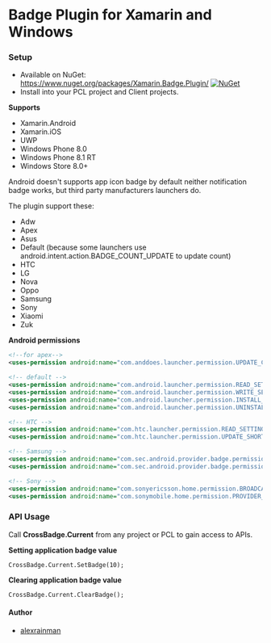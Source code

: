 # Badge Plugin for Xamarin and Windows

### Setup
* Available on NuGet: https://www.nuget.org/packages/Xamarin.Badge.Plugin/ [![NuGet](https://img.shields.io/nuget/v/Xamarin.Badge.Plugin.svg?label=NuGet)](https://www.nuget.org/packages/Xamarin.Badge.Plugin/)
* Install into your PCL project and Client projects.

**Supports**

* Xamarin.Android
* Xamarin.iOS
* UWP
* Windows Phone 8.0
* Windows Phone 8.1 RT
* Windows Store 8.0+

Android doesn't supports app icon badge by default neither notification badge works, but third party manufacturers launchers do.

The plugin support these:

* Adw
* Apex
* Asus
* Default (because some launchers use android.intent.action.BADGE_COUNT_UPDATE to update count)
* HTC
* LG
* Nova
* Oppo
* Samsung
* Sony
* Xiaomi
* Zuk

**Android permissions**

```xml
<!--for apex-->
<uses-permission android:name="com.anddoes.launcher.permission.UPDATE_COUNT"/>

<!-- default -->
<uses-permission android:name="com.android.launcher.permission.READ_SETTINGS"/>
<uses-permission android:name="com.android.launcher.permission.WRITE_SETTINGS"/>
<uses-permission android:name="com.android.launcher.permission.INSTALL_SHORTCUT" />
<uses-permission android:name="com.android.launcher.permission.UNINSTALL_SHORTCUT" />

<!-- HTC -->
<uses-permission android:name="com.htc.launcher.permission.READ_SETTINGS" />
<uses-permission android:name="com.htc.launcher.permission.UPDATE_SHORTCUT" /> 

<!-- Samsung -->
<uses-permission android:name="com.sec.android.provider.badge.permission.READ" />
<uses-permission android:name="com.sec.android.provider.badge.permission.WRITE" />

<!-- Sony -->
<uses-permission android:name="com.sonyericsson.home.permission.BROADCAST_BADGE" />
<uses-permission android:name="com.sonymobile.home.permission.PROVIDER_INSERT_BADGE" />
```

### API Usage

Call **CrossBadge.Current** from any project or PCL to gain access to APIs.

**Setting application badge value**

```
CrossBadge.Current.SetBadge(10);
```

**Clearing application badge value**

```
CrossBadge.Current.ClearBadge();
```

#### Author
* [alexrainman](https://github.com/alexrainman)
